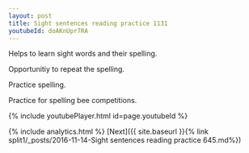 ```yaml
---
layout: post
title: Sight sentences reading practice 1131
youtubeId: doAKnUpr7RA
---
```

 
 
Helps to learn sight words and their spelling.

Opportunitiy to repeat the spelling. 

Practice spelling. 
 
Practice for spelling bee competitions. 
 
{% include youtubePlayer.html id=page.youtubeId %}
 
 
{% include analytics.html %} 
[Next]({{ site.baseurl }}{% link  split1/_posts/2016-11-14-Sight sentences reading practice 645.md%})
 
